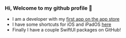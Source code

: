 ### Hi, Welcome to my github profile 👋

* I am a developer with my [first app on the app store](https://apps.apple.com/in/app/livre-the-book-tracker/id1540542887)
* I have some shortcuts for iOS and iPadOS [here](bit.ly/ArnavM_)
* Finally I have a couple SwiftUI packages on GitHub!
